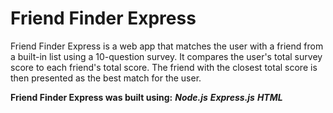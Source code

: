 # Friend Finder Express

Friend Finder Express is a web app that matches the user with a friend from a built-in list using a 10-question survey. It compares the user's total survey score to each friend's total score. The friend with the closest total score is then presented as the best match for the user. 

**Friend Finder Express was built using:**
__*Node.js*__
__*Express.js*__
__*HTML*__

